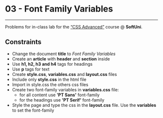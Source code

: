 ﻿# 03 - Font Family Variables
------
Problems for in-class lab for the [“CSS Advanced”](https://softuni.bg/trainings/2259/css-advanced-march-2019) course @ **SoftUni**.


## Constraints
* Change the document **title** to *Font Family Variables*
* Create an **article** with **header** and **section** inside
* Use **h1, h2, h3 and h4** tags for headings
* Use **p** tags for text
* Create **style.css**, **variables.css** and **layout.css** files
* Include only **style.css** in the html file
* Import in style.css the others css files
* Create two font-family variables in **variables.css** file:
    * for all content use **'PT Sans'** font-family
    * for the headings use **'PT Serif'** font-family
* Style the page and type the css in the **layout.css** file. Use the **variables** to set the font-family